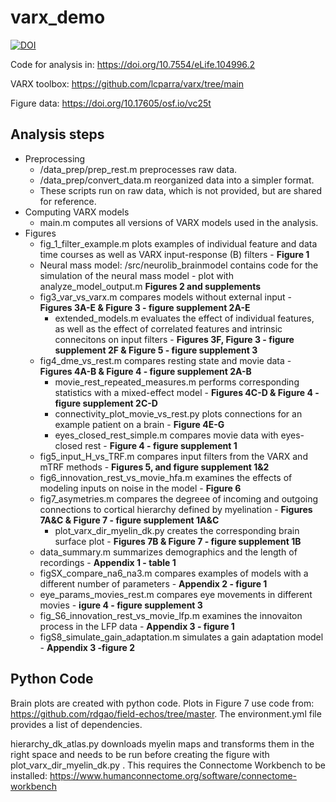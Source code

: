 # varx_demo

<a href="https://doi.org/10.5281/zenodo.15127333"><img src="https://zenodo.org/badge/832732261.svg" alt="DOI"></a>

Code for analysis in: https://doi.org/10.7554/eLife.104996.2

VARX toolbox: https://github.com/lcparra/varx/tree/main

Figure data: https://doi.org/10.17605/osf.io/vc25t


## Analysis steps

+ Preprocessing
    + /data_prep/prep_rest.m preprocesses raw data.  
    + /data_prep/convert_data.m reorganized data into a simpler format. 
    + These scripts run on raw data, which is not provided, but are shared for reference.
+ Computing VARX models
    + main.m computes all versions of VARX models used in the analysis.
+ Figures
    + fig_1_filter_example.m plots examples of individual feature and data time courses as well as VARX input-response (B) filters - **Figure 1**
    + Neural mass model: /src/neurolib_brainmodel contains code for the simulation of the neural mass model - plot with analyze_model_output.m **Figures 2 and supplements**     
    + fig3_var_vs_varx.m compares models without external input - **Figures 3A-E & Figure 3 - figure supplement 2A-E**
        + extended_models.m evaluates the effect of individual features, as well as the effect of correlated features and intrinsic connecitons on input filters - **Figures 3F, Figure 3 - figure supplement 2F & Figure 5 - figure supplement 3** 
    + fig4_dme_vs_rest.m compares resting state and movie data - **Figures 4A-B & Figure 4 - figure supplement 2A-B**
        + movie_rest_repeated_measures.m performs corresponding statistics with a mixed-effect model - **Figures 4C-D & Figure 4 - figure supplement 2C-D**
        + connectivity_plot_movie_vs_rest.py plots connections for an example patient on a brain - **Figure 4E-G**
        + eyes_closed_rest_simple.m compares movie data with eyes-closed rest - **Figure 4 - figure supplement 1**
    + fig5_input_H_vs_TRF.m compares input filters from the VARX and mTRF methods - **Figures 5, and figure supplement 1&2**
    + fig6_innovation_rest_vs_movie_hfa.m examines the effects of modeling inputs on noise in the model - **Figure 6**
    + fig7_asymetries.m compares the degreee of incoming and outgoing connections to cortical hierarchy defined by myelination - **Figures 7A&C & Figure 7 - figure supplement 1A&C**
        + plot_varx_dir_myelin_dk.py creates the corresponding brain surface plot - **Figures 7B & Figure 7 - figure supplement 1B**
    + data_summary.m summarizes demographics and the length of recordings - **Appendix 1 - table 1**
    + figSX_compare_na6_na3.m compares examples of models with a different number of parameters - **Appendix 2 - figure 1**
    + eye_params_movies_rest.m compares eye movements in different movies - **igure 4 - figure supplement 3**
    + fig_S6_innovation_rest_vs_movie_lfp.m examines the innovaiton process in the LFP data - **Appendix 3 - figure 1**
    + figS8_simulate_gain_adaptation.m simulates a gain adaptation model - **Appendix 3 -figure 2**
     

## Python Code

Brain plots are created with python code. Plots in Figure 7 use code from: https://github.com/rdgao/field-echos/tree/master. The environment.yml file provides a list of dependencies. 

hierarchy_dk_atlas.py downloads myelin maps and transforms them in the right space and needs to be run before creating the figure with plot_varx_dir_myelin_dk.py . This requires the Connectome Workbench to be installed: https://www.humanconnectome.org/software/connectome-workbench
